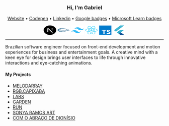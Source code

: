 <h3 align="center">Hi, I'm Gabriel</h3>

<p align="center">
  <a href="https://whosramoss.com">Website</a> •
  <a href="https://codepen.io/whosramoss">Codepen</a> •
  <a href="https://www.linkedin.com/in/whosramoss">Linkedin</a> •
  <a href="https://g.dev/whosramoss">Google badges</a> •
  <a href="https://learn.microsoft.com/en-us/users/whosramoss">Microsoft Learn badges</a>
</p>

<div style="display: inline_block" align="center">
  <img align="center" alt="nextjs" height="30" width="40" src="https://raw.githubusercontent.com/devicons/devicon/master/icons/nextjs/nextjs-original.svg" style="color:'#fffff'">
    <img align="center" alt="opengl" height="30" width="40" src="https://raw.githubusercontent.com/devicons/devicon/master/icons/opengl/opengl-plain.svg" style="color:'#fffff'"/>
  <img align="center" alt="tailwindcss" height="30" width="40" src="https://raw.githubusercontent.com/devicons/devicon/master/icons/tailwindcss/tailwindcss-original.svg">
  <img align="center" alt="tailwindcss" height="30" width="40" src="https://raw.githubusercontent.com/devicons/devicon/master/icons/react/react-original.svg">
  <img align="center" alt="typescript" height="30" width="40" src="https://raw.githubusercontent.com/devicons/devicon/master/icons/typescript/typescript-original.svg" />
  <img align="center" alt="flutter" height="30" width="40" src="https://raw.githubusercontent.com/devicons/devicon/master/icons/flutter/flutter-original.svg">
</div>
 
---
Brazilian software engineer focused on front-end development and motion experiences for business and entertainment goals. A creative mind with a keen eye for design brings user interfaces to life through innovative interactions and eye-catching animations.

#### My Projects 
- [MELODARRAY](https://melodarray.com)
- [RGB.CAPIXABA](https://rgbcapixaba.com)
- [LABS](https://labs.whosramoss.com)
- [GARDEN](https://garden.whosramoss.com)
- [RUN](https://run.whosramoss.com)
- [SONYA RAMOS ART](https://sonyaramos.art)
- [COM O ABRAÇO DE DIONÍSIO](http://comoabracodedionisio.com/)
